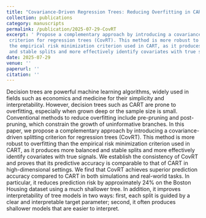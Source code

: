 ```yaml
---
title: "Covariance-Driven Regression Trees: Reducing Overfitting in CART"
collection: publications
category: manuscripts
permalink: /publication/2025-07-29-CovRT
excerpt: ' Propose a complementary approach by introducing a covariance-driven splitting
 criterion for regression trees (CovRT). This method is more robust to overfitting than
 the empirical risk minimization criterion used in CART, as it produces more balanced
 and stable splits and more effectively identify covariates with true signals.'
date: 2025-07-29
venue: ''
paperurl: ''
citation: ''
---
```

Decision trees are powerful machine learning algorithms, widely used in fields such as economics and medicine for their simplicity and interpretability. However, decision trees such as CART are prone to overfitting, especially when grown deep or the sample size is small. Conventional methods to reduce overfitting include pre-pruning and post-pruning, which constrain the growth of uninformative branches. In this paper, we propose a complementary approach by introducing a covariance-driven splitting criterion for regression trees (CovRT). This method is more robust to overfitting than the empirical risk minimization criterion used in CART, as it produces more balanced and stable splits and more effectively identify covariates with true signals. We establish the consistency of CovRT and proves that its predictive accuracy is comparable to that of CART in high-dimensional settings. We find that CovRT achieves superior prediction accuracy compared to CART in both simulations and real-world tasks. In particular, it reduces prediction risk by approximately 24% on the Boston Housing dataset using a much shallower tree. 
In addition, it improves interpretability of tree models in two ways: first, each split is guided by a clear and interpretable target parameter; second, it often produces shallower models that are easier to interpret.
